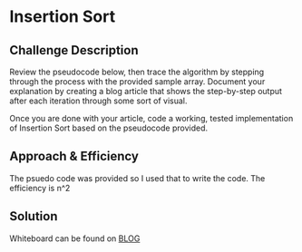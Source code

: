 # Insertion Sort

## Challenge Description
Review the pseudocode below, then trace the algorithm by stepping through the process with the provided sample array. Document your explanation by creating a blog article that shows the step-by-step output after each iteration through some sort of visual.

Once you are done with your article, code a working, tested implementation of Insertion Sort based on the pseudocode provided.

## Approach & Efficiency
The psuedo code was provided so I used that to write the code. The efficiency is n^2

## Solution
Whiteboard can be found on [BLOG](blog.md)